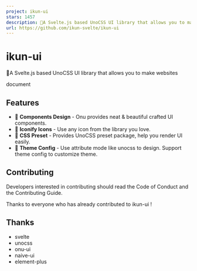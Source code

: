 ```yaml
---
project: ikun-ui
stars: 1457
description: 🐔A Svelte.js based UnoCSS UI library that allows you to make  websites
url: https://github.com/ikun-svelte/ikun-ui
---
```


ikun-ui
=======

🐔A Svelte.js based UnoCSS UI library that allows you to make websites

document

Features
--------

-   🎤 **Components Design** - Onu provides neat & beautiful crafted UI components.
-   💃 **Iconify Icons** - Use any icon from the library you love.
-   🤟 **CSS Preset** - Provides UnoCSS preset package, help you render UI easily.
-   🏀 **Theme Config** - Use attribute mode like unocss to design. Support theme config to customize theme.

Contributing
------------

Developers interested in contributing should read the Code of Conduct and the Contributing Guide.

Thanks to everyone who has already contributed to ikun-ui !

Thanks
------

-   svelte
-   unocss
-   onu-ui
-   naive-ui
-   element-plus
